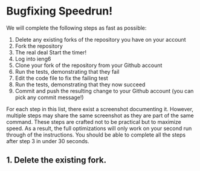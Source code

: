 # Bugfixing Speedrun!
We will complete the following steps as fast as possible:
1. Delete any existing forks of the repository you have on your account
2. Fork the repository
3. The real deal Start the timer!
4. Log into ieng6
5. Clone your fork of the repository from your Github account
6. Run the tests, demonstrating that they fail
7. Edit the code file to fix the failing test
8. Run the tests, demonstrating that they now succeed
9. Commit and push the resulting change to your Github account (you can pick any commit message!)

For each step in this list, there exist a screenshot documenting it. However, multiple steps may share the same screenshot as they are part of the same command. These steps are crafted not to be practical but to maximize speed. As a result, the full optimizations will only work on your second run through of the instructions. You should be able to complete all the steps after step 3 in under 30 seconds.

## 1. Delete the existing fork.
